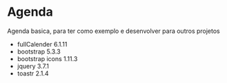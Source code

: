 # Agenda
Agenda basica, para ter como exemplo e desenvolver para outros projetos
*   fullCalender 6.1.11
*   bootstrap 5.3.3
*   bootstrap icons 1.11.3
* jquery 3.7.1
* toastr 2.1.4
